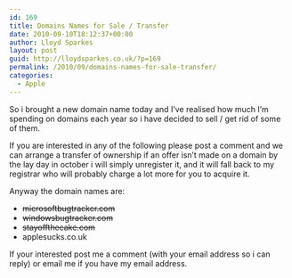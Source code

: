 ```yaml
---
id: 169
title: Domains Names for Sale / Transfer
date: 2010-09-10T18:12:37+00:00
author: Lloyd Sparkes
layout: post
guid: http://lloydsparkes.co.uk/?p=169
permalink: /2010/09/domains-names-for-sale-transfer/
categories:
  - Apple
---
```

So i brought a new domain name today and I&#8217;ve realised how much I&#8217;m spending on domains each year so i have decided to sell / get rid of some of them.</p> 

If you are interested in any of the following please post a comment and we can arrange a transfer of ownership if an offer isn&#8217;t made on a domain by the lay day in october i will simply unregister it, and it will fall back to my registrar who will probably charge a lot more for you to acquire it.

Anyway the domain names are:

  * <s>microsoftbugtracker.com</s>
  * <s>windowsbugtracker.com</s>
  * <s>stayoffthecake.com</s>
  * applesucks.co.uk

If your interested post me a comment (with your email address so i can reply) or email me if you have my email address.